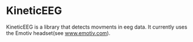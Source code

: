 # KineticEEG
KineticEEG is a library that detects movments in eeg data. It currently uses the Emotiv headset(see www.emotiv.com). 
